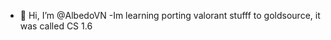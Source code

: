 - 👋 Hi, I’m @AlbedoVN
-Im learning porting valorant stufff to goldsource, it was called CS 1.6
<!---
AlbedoVN/AlbedoVN is a ✨ special ✨ repository because its `README.md` (this file) appears on your GitHub profile.
You can click the Preview link to take a look at your changes.
--->
